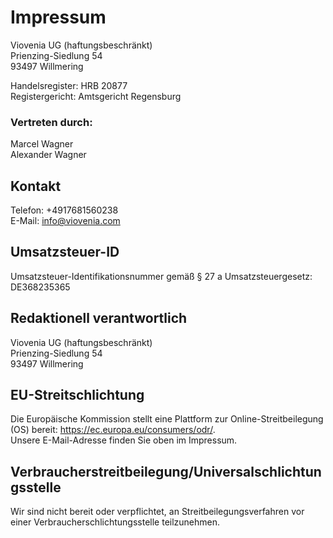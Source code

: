 # Impressum

Viovenia UG (haftungsbeschränkt)\
Prienzing-Siedlung 54\
93497 Willmering

Handelsregister: HRB 20877\
Registergericht: Amtsgericht Regensburg

### Vertreten durch:

Marcel Wagner\
Alexander Wagner

## Kontakt

Telefon: +4917681560238\
E-Mail: info@viovenia.com

## Umsatzsteuer-ID

Umsatzsteuer-Identifikationsnummer gemäß § 27 a Umsatzsteuergesetz:\
DE368235365

## Redaktionell verantwortlich

Viovenia UG (haftungsbeschränkt)\
Prienzing-Siedlung 54\
93497 Willmering

## EU-Streitschlichtung

Die Europäische Kommission stellt eine Plattform zur Online-Streitbeilegung (OS) bereit:
https://ec.europa.eu/consumers/odr/. \
Unsere E-Mail-Adresse finden Sie oben im Impressum.

## Verbraucherstreitbeilegung/Universalschlichtungsstelle

Wir sind nicht bereit oder verpflichtet, an Streitbeilegungsverfahren vor einer Verbraucherschlichtungsstelle teilzunehmen.
